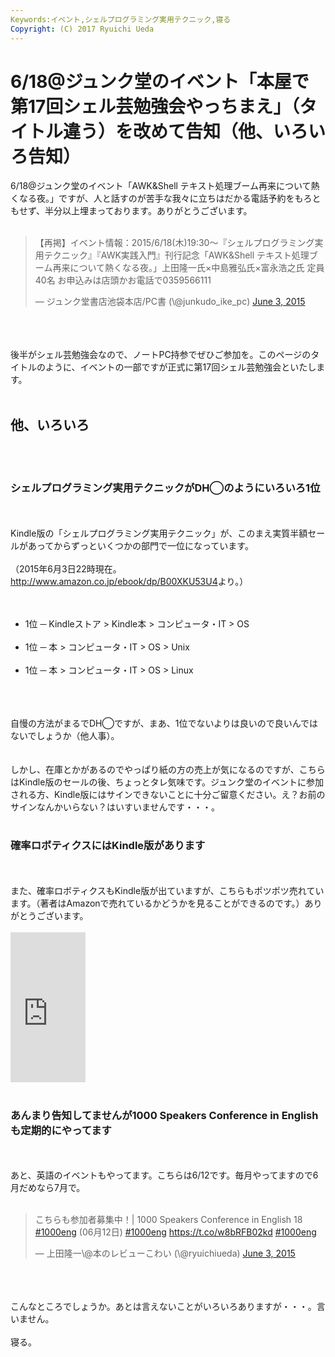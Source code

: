 ```yaml
---
Keywords:イベント,シェルプログラミング実用テクニック,寝る
Copyright: (C) 2017 Ryuichi Ueda
---
```

# 6/18\@ジュンク堂のイベント「本屋で第17回シェル芸勉強会やっちまえ」（タイトル違う）を改めて告知（他、いろいろ告知）
6/18\@ジュンク堂のイベント「AWK&Shell テキスト処理ブーム再来について熱くなる夜。」ですが、人と話すのが苦手な我々に立ちはだかる電話予約をもろともせず、半分以上埋まっております。ありがとうございます。<br />
<br />
<blockquote class="twitter-tweet" data-partner="tweetdeck"><p lang="ja" dir="ltr">【再掲】イベント情報：2015/6/18(木)19:30〜『シェルプログラミング実用テクニック』『AWK実践入門』刊行記念「AWK&amp;Shell テキスト処理ブーム再来について熱くなる夜。」上田隆一氏×中島雅弘氏×富永浩之氏 定員40名 お申込みは店頭かお電話で0359566111</p>&mdash; ジュンク堂書店池袋本店/PC書 (\@junkudo_ike_pc) <a href="https://twitter.com/junkudo_ike_pc/status/605963861754150912">June 3, 2015</a></blockquote><br />
<script async src="//platform.twitter.com/widgets.js" charset="utf-8"></script><br />
<br />
後半がシェル芸勉強会なので、ノートPC持参でぜひご参加を。このページのタイトルのように、イベントの一部ですが正式に第17回シェル芸勉強会といたします。<br />
<br />
<h2>他、いろいろ</h2><br />
<br />
<h3>シェルプログラミング実用テクニックがDH◯のようにいろいろ1位</h3><br />
<br />
Kindle版の「シェルプログラミング実用テクニック」が、このまえ実質半額セールがあってからずっといくつかの部門で一位になっています。<br />
<br />
（2015年6月3日22時現在。<a href="http://www.amazon.co.jp/ebook/dp/B00XKU53U4">http://www.amazon.co.jp/ebook/dp/B00XKU53U4</a>より。）<br />
<br />
<ul><br />
<li>1位 ─ Kindleストア > Kindle本 > コンピュータ・IT > OS</li><br />
<li>1位 ─ 本 > コンピュータ・IT > OS > Unix</li><br />
<li>1位 ─ 本 > コンピュータ・IT > OS > Linux</li><br />
</ul><br />
<br />
自慢の方法がまるでDH◯ですが、まあ、1位でないよりは良いので良いんではないでしょうか（他人事）。<br />
<br />
<br />
しかし、在庫とかがあるのでやっぱり紙の方の売上が気になるのですが、こちらはKindle版のセールの後、ちょっとタレ気味です。ジュンク堂のイベントに参加される方、Kindle版にはサインできないことに十分ご留意ください。え？お前のサインなんかいらない？はいすいませんです・・・。<br />
<br />
<h3>確率ロボティクスにはKindle版があります</h3><br />
<br />
また、確率ロボティクスもKindle版が出ていますが、こちらもポツポツ売れています。（著者はAmazonで売れているかどうかを見ることができるのです。）ありがとうございます。<br />
<br />
<iframe src="http://rcm-fe.amazon-adsystem.com/e/cm?lt1=_blank&bc1=000000&IS2=1&bg1=FFFFFF&fc1=000000&lc1=0000FF&t=ryuichiueda-22&o=9&p=8&l=as4&m=amazon&f=ifr&ref=ss_til&asins=B00X99MBY2" style="width:120px;height:240px;" scrolling="no" marginwidth="0" marginheight="0" frameborder="0"></iframe><br />
<br />
<h3>あんまり告知してませんが1000 Speakers Conference in Englishも定期的にやってます</h3><br />
<br />
あと、英語のイベントもやってます。こちらは6/12です。毎月やってますので6月だめなら7月で。<br />
<br />
<blockquote class="twitter-tweet" data-partner="tweetdeck"><p lang="ja" dir="ltr">こちらも参加者募集中！| 1000 Speakers Conference in English 18 <a href="https://twitter.com/hashtag/1000eng?src=hash">#1000eng</a> (06月12日) <a href="https://twitter.com/hashtag/1000eng?src=hash">#1000eng</a> <a href="https://t.co/w8bRFB02kd">https://t.co/w8bRFB02kd</a> <a href="https://twitter.com/hashtag/1000eng?src=hash">#1000eng</a></p>&mdash; 上田隆一\@本のレビューこわい (\@ryuichiueda) <a href="https://twitter.com/ryuichiueda/status/606085922992459776">June 3, 2015</a></blockquote><br />
<script async src="//platform.twitter.com/widgets.js" charset="utf-8"></script><br />
<br />
こんなところでしょうか。あとは言えないことがいろいろありますが・・・。言いません。<br />
<br />
寝る。
